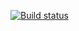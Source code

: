 [![Build status](https://ci.appveyor.com/api/projects/status/bqn44idmoxc36jki?svg=true)](https://ci.appveyor.com/project/Ilgatilov/rest)